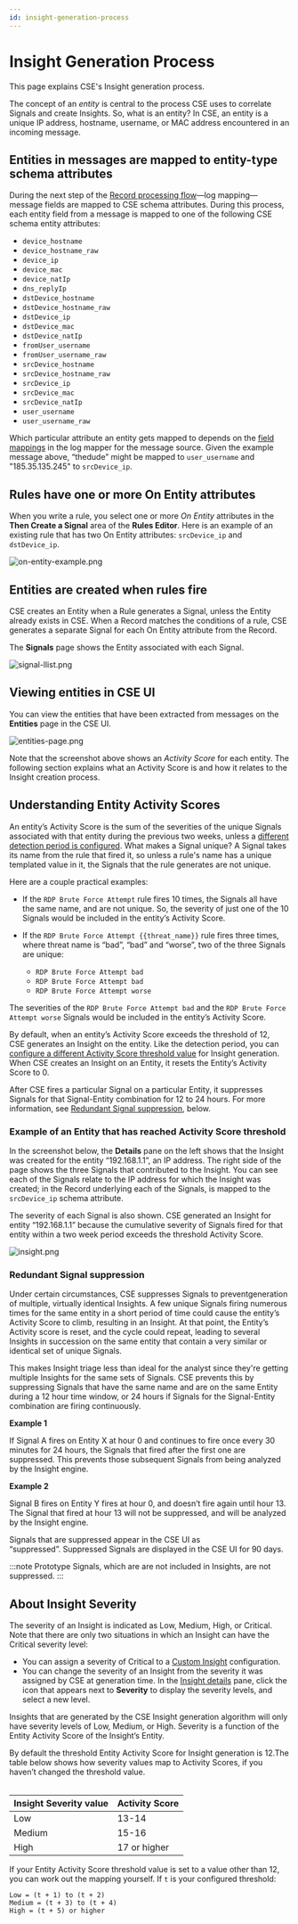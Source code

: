 ```yaml
---
id: insight-generation-process
---
```


# Insight Generation Process

This page explains CSE's Insight generation process. 

The concept of an *entity* is central to the process CSE uses to correlate Signals and create Insights. So, what is an entity? In CSE, an entity is a unique IP address, hostname, username, or MAC address encountered in an incoming message.

## Entities in messages are mapped to entity-type schema attributes

During the next step of the [Record processing flow](../CSE_Schema/00_Record_Processing_Pipeline.md "Record Processing Pipeline")—log mapping—message fields are mapped to CSE schema attributes. During this process, each entity field from a message is mapped to one of the following CSE schema entity attributes:

* `device_hostname`
* `device_hostname_raw`
* `device_ip`
* `device_mac`
* `device_natIp`
* `dns_replyIp`
* `dstDevice_hostname`
* `dstDevice_hostname_raw`
* `dstDevice_ip`
* `dstDevice_mac`
* `dstDevice_natIp`
* `fromUser_username`
* `fromUser_username_raw`
* `srcDevice_hostname`
* `srcDevice_hostname_raw`
* `srcDevice_ip`
* `srcDevice_mac`
* `srcDevice_natIp`
* `user_username`
* `user_username_raw`

Which particular attribute an entity gets mapped to depends on the [field mappings](../CSE_Schema/Create_a_Structured_Log_Mapping.md "Create a Structured Log Mapping") in the log mapper for the message source. Given the example message above, “thedude” might be mapped to `user_username` and "185.35.135.245"
to `srcDevice_ip`. 

## Rules have one or more On Entity attributes

When you write a rule, you select one or more *On Entity* attributes in the **Then Create a Signal** area of the **Rules Editor**. Here is an example of an existing rule that has two On Entity attributes: `srcDevice_ip` and `dstDevice_ip`.

![on-entity-example.png](/img/cloud-siem-enterprise/on-entity-example.png)

## Entities are created when rules fire

CSE creates an Entity when a Rule generates a Signal, unless the Entity already exists in CSE. When a Record matches the conditions of a rule, CSE generates a separate Signal for each On Entity attribute from the Record.   

The **Signals** page shows the Entity associated with each Signal.

![signal-llist.png](/img/cloud-siem-enterprise/signal-llist.png)

## Viewing entities in CSE UI

You can view the entities that have been extracted from messages on the **Entities** page in the CSE UI.

![entities-page.png](/img/cloud-siem-enterprise/entity-list-page.png)

Note that the screenshot above shows an *Activity Score* for each entity. The following section explains what an Activity Score is and how it relates to the Insight creation process.

## Understanding Entity Activity Scores

An entity’s Activity Score is the sum of the severities of the unique Signals associated with that entity during the previous two weeks, unless a [different detection period is configured](05Set_Insight_Generation_Window_and_Threshold.md "Set Insight Generation Window and Threshold"). What makes a Signal unique? A Signal takes its name from the rule that fired it, so unless a rule's name has a unique templated value in it, the Signals that the rule generates are not unique. 

Here are a couple practical examples:

* If the `RDP Brute Force Attempt` rule fires 10 times, the Signals all have the same name, and are not unique. So, the severity of just one of the 10 Signals would be included in the entity’s Activity Score.
* If the `RDP Brute Force Attempt {{threat_name}}` rule fires three times, where threat name is “bad”, “bad” and “worse”, two of the three Signals are unique: 

  * `RDP Brute Force Attempt bad` 
  * `RDP Brute Force Attempt bad` 
  * `RDP Brute Force Attempt worse`

The severities of the `RDP Brute Force Attempt bad` and the `RDP Brute Force Attempt worse` Signals would be included in the entity’s Activity Score.

By default, when an entity’s Activity Score exceeds the threshold of 12, CSE generates an Insight on the entity. Like the detection period, you can [configure a different Activity Score threshold value](05Set_Insight_Generation_Window_and_Threshold.md "Set Insight Generation Window and Threshold") for Insight generation. When CSE creates an Insight on an Entity, it resets the Entity’s Activity Score to 0. 

After CSE fires a particular Signal on a particular Entity, it suppresses Signals for that Signal-Entity combination for 12 to 24 hours. For more information, see [Redundant Signal suppression](./00Insight_Generation_Process.md "Insight Generation Process"), below. 

### Example of an Entity that has reached Activity Score threshold

In the screenshot below, the **Details** pane on the left shows that the Insight was created for the entity “192.168.1.1”, an IP address. The right side of the page shows the three Signals that contributed to the Insight. You can see each of the Signals relate to the IP address for which the Insight was created; in the Record underlying each of the Signals, is mapped to the `srcDevice_ip` schema attribute. 

The severity of each Signal is also shown. CSE generated an Insight for entity “192.168.1.1” because the cumulative severity of Signals fired for that entity within a two week period exceeds the threshold Activity Score.

![insight.png](/img/cloud-siem-enterprise/insight.png)

### Redundant Signal suppression

Under certain circumstances, CSE suppresses Signals to preventgeneration of multiple, virtually identical Insights. A few unique Signals firing numerous times for the same entity in a short period of time could cause the entity’s Activity Score to climb, resulting in an Insight. At that point, the Entity’s Activity score is reset, and the cycle could repeat, leading to several Insights in succession on the same entity that contain a very similar or identical set of unique Signals. 

This makes Insight triage less than ideal for the analyst since they're getting multiple Insights for the same sets of Signals. CSE prevents this by suppressing Signals that have the same name and are on the same Entity during a 12 hour time window, or 24 hours if Signals for the Signal-Entity combination are firing continuously.   
  
**Example 1**

If Signal A fires on Entity X at hour 0 and continues to fire once every 30 minutes for 24 hours, the Signals that fired after the first one are suppressed. This prevents those subsequent Signals from being analyzed by the Insight engine.  
  
**Example 2**

Signal B fires on Entity Y fires at hour 0, and doesn’t fire again until hour 13. The Signal that fired at hour 13 will not be suppressed, and will be analyzed by the Insight engine.  
  
Signals that are suppressed appear in the CSE UI as “suppressed”. Suppressed Signals are displayed in the CSE UI for 90 days.

:::note
Prototype Signals, which are are not included in Insights, are not suppressed.
:::

## About Insight Severity

The severity of an Insight is indicated as Low, Medium, High, or Critical. Note that there are only two situations in which an Insight can have the Critical severity level:

* You can assign a severity of Critical to a [Custom Insight](Configure_a_Custom_Insight.md "Configure a Custom Insight") configuration.
* You can change the severity of an Insight from the severity it was assigned by CSE at generation time. In the [Insight details](About_the_CSE_Insight_UI.md "About the CSE Insight UI") pane, click the icon that appears next to **Severity** to display the severity levels, and select a new level. 

Insights that are generated by the CSE Insight generation algorithm will only have severity levels of Low, Medium, or High. Severity is a function of the Entity Activity Score of the Insight’s Entity.

By default the threshold Entity Activity Score for Insight generation is 12.The table below shows how severity values map to Activity Scores, if you haven’t changed the threshold value.  
 

| Insight Severity value | Activity Score |
|------------------------|----------------|
| Low                    | 13-14          |
| Medium                 | 15-16          |
| High                   | 17 or higher   |

If your Entity Activity Score threshold value is set to a value other than 12, you can work out the mapping yourself. If `t` is your configured threshold:

```
Low = (t + 1) to (t + 2)
Medium = (t + 3) to (t + 4)
High = (t + 5) or higher
```
